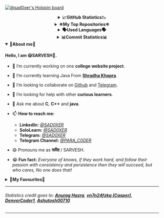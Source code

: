 <!-- @sad0xer's Holopin Board-->
[![@sad0xer's Holopin board](https://holopin.io/api/user/board?user=sad0xer)](https://holopin.io/@sad0xer)
<br>

<!-- GitHub Statistics -->
<details align="center">
  <summary><b>📈GitHub Statistics📉</b></summary>

<!-- Github Statistics by Casper -->
  [![Github Statistics](http://github-profile-summary-cards.vercel.app/api/cards/stats?username=sad0xer&theme=github_dark)](https://github-profile-summary-cards.vercel.app/demo.html)
  
<!-- @sad0xer's GitHub Statistics by anuraghazra-->
  [![sad0xer's GitHub Statistics](https://github-readme-statistics-sad0xer.vercel.app/api?username=sad0xer&count_private=true&show_icons=true&theme=github_dark&hide_title=true&count_private=true&custom_title=GitHub%20Statistics&include_all_commits=true&count_private=true&hide_border=false&border_radius=30.0&border_color=2f353b)](https://github.com/anuraghazra/github-readme-stats)
  
<!--   Github Profile Summary Card by Casper -->
  [![Github Profile Summary Card](http://github-profile-summary-cards.vercel.app/api/cards/profile-details?username=sad0xer&theme=github_dark)](https://github-profile-summary-cards.vercel.app/demo.html)
  
<!-- GitHub Readme Streak Stats -->
  [![GitHub Streak](https://github-readme-streak-stats.herokuapp.com?user=sad0xer&theme=dark&hide_border=true&border_radius=100.0&background=FFFFFF00&locale=en)](https://git.io/streak-stats)
  
</details>


<!-- Top Repositories -->
<details align="center">
  <summary><b>⚛️My Top Repositories⚛️</b></summary>
  
  <!-- @sad0xer's GitHub Repositories by @anuraghazra-->
  [![ALPHAit-JavaCourse](https://github-readme-stats-sad0xer.vercel.app/api/pin/?username=sad0xer&repo=ALPHAit-JavaCourse&theme=github_dark&hide_border=true&border_radius=30.0&title_color=bb5b14)](https://github.com/SAD0XER/ALPHAit-JavaCourse)<!--&theme=nord-->[![EASY-TO-C0DE](https://github-readme-stats-sad0xer.vercel.app/api/pin/?username=sad0xer&repo=EASY-TO-C0DE&theme=github_dark&hide_border=true&border_radius=30.0&title_color=bb5b14)](https://github.com/SAD0XER/EASY-TO-C0DE)
  <!--&theme=darcula-->
  
  #### #️⃣Forked Repositories#️⃣
  [![Github-Readme-Statistics](https://github-readme-stats-sad0xer.vercel.app/api/pin/?username=sad0xer&repo=Github-Readme-Statistics&theme=github_dark&hide_border=false&border_radius=30.0&title_color=bb5b14)](https://github.com/SAD0XER/Github-Readme-Statistics)
  
  [![Github-Readme-Streak-Stats](https://github-readme-stats-sad0xer.vercel.app/api/pin/?username=sad0xer&repo=Github-Readme-Streak-Stats&theme=github_dark&hide_border=false&border_radius=30.0&title_color=bb5b14)](https://github.com/DenverCoder1/github-readme-streak-stats)
</details>


<!-- Top Languages -->
<details align="center">
  <summary><b>🗣️Used Languages🗣️</b></summary>
  
<!-- GitHub Top Languages by Repository -->
  ![Top Languages by Repository](http://github-profile-summary-cards.vercel.app/api/cards/repos-per-language?username=sad0xer&theme=github_dark)
  
<!-- @sad0xer's GitHub Top Languages by @anuraghazra-->
  [![sad0xer's Top Most Used Languages](https://github-readme-stats-sad0xer.vercel.app/api/top-langs/?username=sad0xer&theme=github_dark&langs_count=10&hide_border=false&border_radius=30.0&&hide_title=truetitle_color=bb5b14&&border_color=2f353b&show_icons=true&layout=compact)](https://github.com/SAD0XER)
<!--&theme=tokyonight-->
  
<!-- GitHub Top Languages by Commit -->
  ![Languages by Commit](http://github-profile-summary-cards.vercel.app/api/cards/most-commit-language?username=sad0xer&theme=github_dark)
  
</details>

<!-- GitHub Commit Statistics -->
<details align="center">
  <summary><b>📊Commit Statistics📊</b></summary>
  
  <!-- GitHub Commit Statistics -->
  ![GitHub Commit Statistics](http://github-profile-summary-cards.vercel.app/api/cards/productive-time?username=sad0xer&theme=github_dark&utcOffset=8)
</details>

<!-- About Me -->
<details align="left"; open>
  <summary><b>🎯About me🎯</b></summary>
  
  #### Hello, I am **😃SARVESH🤩**.
  
  - 🔭 I’m currently working on one **college website project**.
  - 🌱 I’m currently learning Java From [**Shradha Khapra**](https://github.com/shradha-khapra).
  - 👯 I’m looking to collaborate on [Github](https://github.com) and [Telegram](https://t.me/PARA_C0DER).
  - 🤔 I’m looking for help with other **curious learners**.
  - 💬 Ask me about **C**, **C++** and **java**.
  - 📫 **How to reach me:**
    - **LinkedIn:** [_@SAD0XER_](https://www.linkedin.com/in/sadcoder)
    - **SoloLearn:** [_@SAD0XER_](https://www.sololearn.com/profile/18241219)
    - **Telegram:** [_@SAD0XER_](https://t.me/SAD0XER)
    - **Telegram Channel:** [_@PARA_C0DER_](https://t.me/PARA_C0DER)

  - 😄 Pronouns me as **सर्वेश** / SARVESH.
  - 😂 **Fun fact:** _Everyone of knows, if they work hard, and follow their passion with consistency and persistence then they will succeed, but who cares, No one does that!_
</details>

<!-- Favorite Peoples and Organizations -->
<details align="left">
  <summary>🤩<b>My Favourites🤩</b></summary>
  
  1. [**CodeWithHarry**](https://github.com/CodeWithHarry) ([Haris Ali Khan](https://github.com/haris989))
  2. [**Shradha Khapra**](https://github.com/shradha-khapra)
 
</details>

---
###### Statistics credit goes to: [**Anurag Hazra**](https://github.com/anuraghazra), [**vn7n24fzkq (Casper)**](https://github.com/vn7n24fzkq), [**DenverCoder1**](https://github.com/DenverCoder1), [**Ashutosh00710**](https://github.com/Ashutosh00710)
---
<!--   [![alt_txt](img_src)](href) -->
<!--
### Hi there 👋
**SAD0XER/SAD0XER** is a ✨ _special_ ✨ repository because its `README.md` (this file) appears on your GitHub profile.
Here are some ideas to get you started:
- 🔭 I’m currently working on ...
- 🌱 I’m currently learning ...
- 👯 I’m looking to collaborate on ...
- 🤔 I’m looking for help with ...
- 💬 Ask me about ...
- 📫 How to reach me: ...
- 😄 Pronouns: ...
- ⚡ Fun fact: ...
-->
